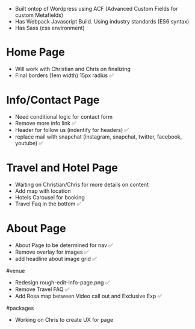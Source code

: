 - Built ontop of Wordpress using ACF (Advanced Custom Fields for custom Metafields)
- Has Webpack Javascript Build. Using industry standards (ES6 syntax)
- Has Sass (css environment)



# Home Page
- Will work with Christian and Chris on finalizing
- Final borders (1em width) 15px radius ✅

# Info/Contact Page
- Need conditional logic for contact form
- Remove more info link  ✅
- Header for follow us (indentify for headers) ✅
- replace mail with snapchat (instagram, snapchat, twitter, facebook, youtube) ✅

# Travel and Hotel Page
- Waiting on Christian/Chris for more details on content
- Add map with location 
- Hotels Carousel for booking 
- Travel Faq in the bottom ✅

# About Page
- About Page to be determined for nav ✅
- Remove overlay for images ✅
- add headline about image grid ✅

#venue 
- Redesign rough-edit-info-page.png ✅
- Remove Travel FAQ ✅
- Add Rosa map between Video call out and Exclusive Exp ✅

#packages
- Working on Chris to create UX for page

